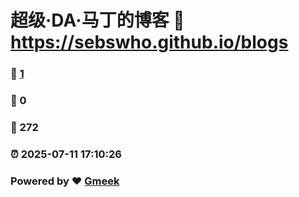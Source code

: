 # 超级·DA·马丁的博客 :link: https://sebswho.github.io/blogs 
### :page_facing_up: [1](https://sebswho.github.io/blogs/tag.html) 
### :speech_balloon: 0 
### :hibiscus: 272 
### :alarm_clock: 2025-07-11 17:10:26 
### Powered by :heart: [Gmeek](https://github.com/Meekdai/Gmeek)
